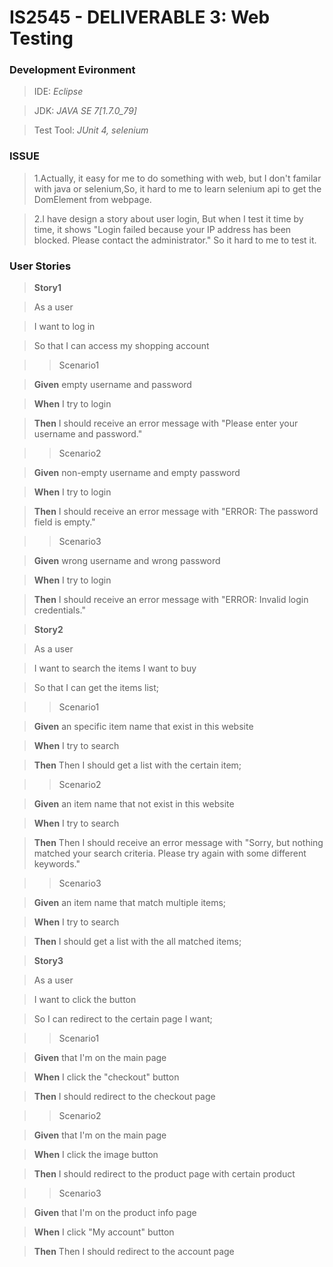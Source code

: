 # IS2545 - DELIVERABLE 3: Web Testing

### Development Evironment

>IDE: *Eclipse*

>JDK: *JAVA SE 7[1.7.0_79]*

>Test Tool: *JUnit 4, selenium*

### ISSUE
>1.Actually, it easy for me to do something with web, but I don't familar with java or selenium,So, it hard to me to learn selenium api to get the DomElement from webpage.

>2.I have design a story about user login, But when I test it time by time, it shows "Login failed because your IP address has been blocked. Please contact the administrator." So it hard to me to test it.

### User Stories
>**Story1**

>As a user

>I want to log in

>So that I can access my shopping account

>>Scenario1

>**Given** empty username and password

>**When** I try to login

>**Then** I should receive an error message with "Please enter your username and password."

>>Scenario2 

>**Given** non-empty username and empty password

>**When** I try to login

>**Then** I should receive an error message with "ERROR: The password field is empty."

>>Scenario3   

>**Given** wrong username and wrong password

>**When** I try to login

>**Then** I should receive an error message with "ERROR: Invalid login credentials."

>**Story2**

>As a user

>I want to search the items I want to buy

>So that I can get the items list;

>>Scenario1

>**Given** an specific item name that exist in this website

>**When** I try to search

>**Then** Then I should get a list with the certain item;

>>Scenario2 

>**Given** an item name that not exist in this website

>**When** I try to search

>**Then** Then I should receive an error message with "Sorry, but nothing matched your search criteria. Please try again with some different keywords."

>>Scenario3   

>**Given** an item name that match multiple items;

>**When** I try to search

>**Then** I should get a list with the all matched items;

>**Story3**

>As a user

>I want to click the button

>So I can redirect to the certain page I want;

>>Scenario1

>**Given** that I'm on the main page

>**When** I click the "checkout" button

>**Then** I should redirect to the checkout page

>>Scenario2 

>**Given** that I'm on the main page

>**When** I click the image button

>**Then** I should redirect to the product page with certain product

>>Scenario3   

>**Given** that I'm on the product info page

>**When** I click "My account" button

>**Then** Then I should redirect to the account page

